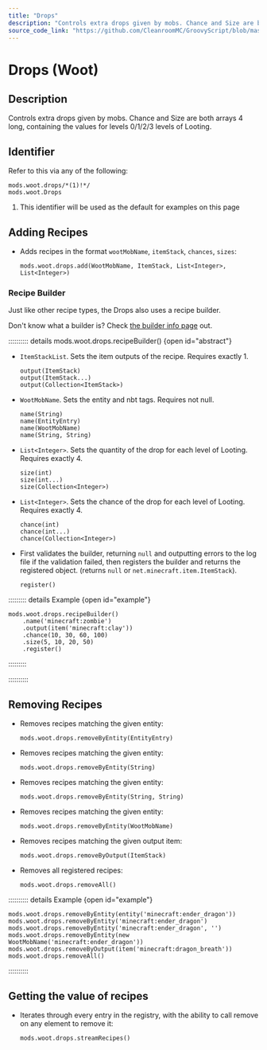 ```yaml
---
title: "Drops"
description: "Controls extra drops given by mobs. Chance and Size are both arrays 4 long, containing the values for levels 0/1/2/3 levels of Looting."
source_code_link: "https://github.com/CleanroomMC/GroovyScript/blob/master/src/main/java/com/cleanroommc/groovyscript/compat/mods/woot/Drops.java"
---
```


# Drops (Woot)

## Description

Controls extra drops given by mobs. Chance and Size are both arrays 4 long, containing the values for levels 0/1/2/3 levels of Looting.

## Identifier

Refer to this via any of the following:

```groovy:no-line-numbers {1}
mods.woot.drops/*(1)!*/
mods.woot.Drops
```

1. This identifier will be used as the default for examples on this page

## Adding Recipes

- Adds recipes in the format `wootMobName`, `itemStack`, `chances`, `sizes`:

    ```groovy:no-line-numbers
    mods.woot.drops.add(WootMobName, ItemStack, List<Integer>, List<Integer>)
    ```


### Recipe Builder

Just like other recipe types, the Drops also uses a recipe builder.

Don't know what a builder is? Check [the builder info page](../../../groovy/builder.md) out.

:::::::::: details mods.woot.drops.recipeBuilder() {open id="abstract"}
- `ItemStackList`. Sets the item outputs of the recipe. Requires exactly 1.

    ```groovy:no-line-numbers
    output(ItemStack)
    output(ItemStack...)
    output(Collection<ItemStack>)
    ```

- `WootMobName`. Sets the entity and nbt tags. Requires not null.

    ```groovy:no-line-numbers
    name(String)
    name(EntityEntry)
    name(WootMobName)
    name(String, String)
    ```

- `List<Integer>`. Sets the quantity of the drop for each level of Looting. Requires exactly 4.

    ```groovy:no-line-numbers
    size(int)
    size(int...)
    size(Collection<Integer>)
    ```

- `List<Integer>`. Sets the chance of the drop for each level of Looting. Requires exactly 4.

    ```groovy:no-line-numbers
    chance(int)
    chance(int...)
    chance(Collection<Integer>)
    ```

- First validates the builder, returning `null` and outputting errors to the log file if the validation failed, then registers the builder and returns the registered object. (returns `null` or `net.minecraft.item.ItemStack`).

    ```groovy:no-line-numbers
    register()
    ```

::::::::: details Example {open id="example"}
```groovy:no-line-numbers
mods.woot.drops.recipeBuilder()
    .name('minecraft:zombie')
    .output(item('minecraft:clay'))
    .chance(10, 30, 60, 100)
    .size(5, 10, 20, 50)
    .register()
```

:::::::::

::::::::::

## Removing Recipes

- Removes recipes matching the given entity:

    ```groovy:no-line-numbers
    mods.woot.drops.removeByEntity(EntityEntry)
    ```

- Removes recipes matching the given entity:

    ```groovy:no-line-numbers
    mods.woot.drops.removeByEntity(String)
    ```

- Removes recipes matching the given entity:

    ```groovy:no-line-numbers
    mods.woot.drops.removeByEntity(String, String)
    ```

- Removes recipes matching the given entity:

    ```groovy:no-line-numbers
    mods.woot.drops.removeByEntity(WootMobName)
    ```

- Removes recipes matching the given output item:

    ```groovy:no-line-numbers
    mods.woot.drops.removeByOutput(ItemStack)
    ```

- Removes all registered recipes:

    ```groovy:no-line-numbers
    mods.woot.drops.removeAll()
    ```

:::::::::: details Example {open id="example"}
```groovy:no-line-numbers
mods.woot.drops.removeByEntity(entity('minecraft:ender_dragon'))
mods.woot.drops.removeByEntity('minecraft:ender_dragon')
mods.woot.drops.removeByEntity('minecraft:ender_dragon', '')
mods.woot.drops.removeByEntity(new WootMobName('minecraft:ender_dragon'))
mods.woot.drops.removeByOutput(item('minecraft:dragon_breath'))
mods.woot.drops.removeAll()
```

::::::::::

## Getting the value of recipes

- Iterates through every entry in the registry, with the ability to call remove on any element to remove it:

    ```groovy:no-line-numbers
    mods.woot.drops.streamRecipes()
    ```

